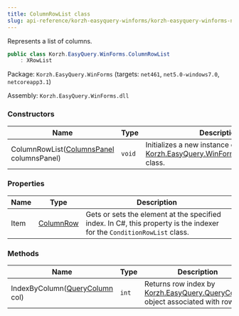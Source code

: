 ```yaml
---
title: ColumnRowList class
slug: api-reference/korzh-easyquery-winforms/korzh-easyquery-winforms-namespace/columnrowlist-class
---
```

Represents a list of columns.
```csharp
public class Korzh.EasyQuery.WinForms.ColumnRowList
    : XRowList

```
Package: `Korzh.EasyQuery.WinForms` (targets: `net461`, `net5.0-windows7.0`, `netcoreapp3.1`)

Assembly: `Korzh.EasyQuery.WinForms.dll`

### Constructors

| Name | Type | Description | 
| --- | --- | --- | 
| ColumnRowList([ColumnsPanel](/api-reference/korzh-easyquery-winforms/korzh-easyquery-winforms-namespace/columnspanel-class) columnsPanel) | `void` | Initializes a new instance of the [Korzh.EasyQuery.WinForms.ColumnRowList](/api-reference/korzh-easyquery-winforms/korzh-easyquery-winforms-namespace/columnrowlist-class) class. | 


### Properties

| Name | Type | Description | 
| --- | --- | --- | 
| Item | [ColumnRow](/api-reference/korzh-easyquery-winforms/korzh-easyquery-winforms-namespace/columnrow-class) | Gets or sets the element at the specified index.  In C#, this property is the indexer for the `ConditionRowList` class. | 


### Methods

| Name | Type | Description | 
| --- | --- | --- | 
| IndexByColumn([QueryColumn](/api-reference/korzh-easyquery/korzh-easyquery-namespace/querycolumn-class) col) | `int` | Returns row index by [Korzh.EasyQuery.QueryColumn](/api-reference/korzh-easyquery/korzh-easyquery-namespace/querycolumn-class) object associated with row. |